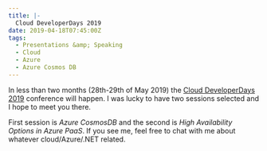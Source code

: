 ```yaml
---
title: |-
  Cloud DeveloperDays 2019
date: 2019-04-18T07:45:00Z
tags:
  - Presentations &amp; Speaking
  - Cloud
  - Azure
  - Azure Cosmos DB
---
```

In less than two months (28th-29th of May 2019) the [Cloud DeveloperDays 2019][1] conference will happen. I was lucky to have two sessions selected and I hope to meet you there.

<!-- excerpt -->

First session is _Azure CosmosDB_ and the second is _High Availability Options in Azure PaaS_. If you see me, feel free to chat with me about whatever cloud/Azure/.NET related.

[1]: http://cloud.developerdays.pl/